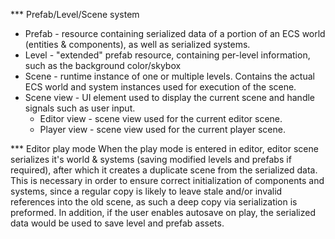 *** Prefab/Level/Scene system

* Prefab - resource containing serialized data of a portion of an ECS world (entities & components), as well as
  serialized systems.
* Level - "extended" prefab resource, containing per-level information, such as the background color/skybox
* Scene - runtime instance of one or multiple levels. Contains the actual ECS world and system instances used for
  execution of the scene.
* Scene view - UI element used to display the current scene and handle signals such as user input.
    * Editor view - scene view used for the current editor scene.
    * Player view - scene view used for the current player scene.

*** Editor play mode
When the play mode is entered in editor, editor scene serializes it's world & systems (saving modified levels and
prefabs if required),
after which it creates a duplicate scene from the serialized data. This is necessary in order to ensure correct
initialization of components
and systems, since a regular copy is likely to leave stale and/or invalid references into the old scene, as such a deep
copy via serialization
is preformed. In addition, if the user enables autosave on play, the serialized data would be used to save level and
prefab assets.